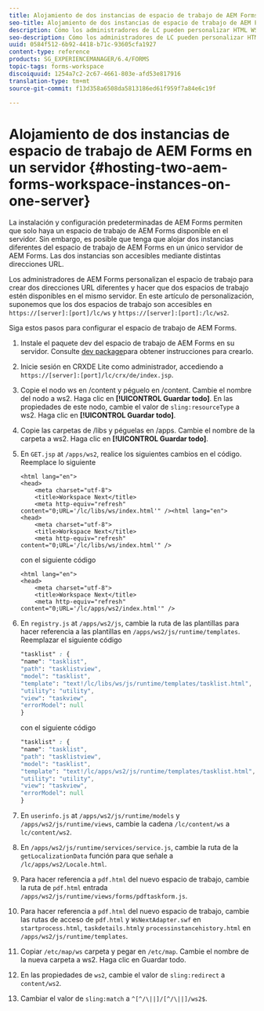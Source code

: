 ```yaml
---
title: Alojamiento de dos instancias de espacio de trabajo de AEM Forms en un servidor
seo-title: Alojamiento de dos instancias de espacio de trabajo de AEM Forms en un servidor
description: Cómo los administradores de LC pueden personalizar HTML WS para alojar dos instancias en un único servidor accesible a través de distintas direcciones URL.
seo-description: Cómo los administradores de LC pueden personalizar HTML WS para alojar dos instancias en un único servidor accesible a través de distintas direcciones URL.
uuid: 0584f512-6b92-4418-b71c-93605cfa1927
content-type: reference
products: SG_EXPERIENCEMANAGER/6.4/FORMS
topic-tags: forms-workspace
discoiquuid: 1254a7c2-2c67-4661-803e-afd53e817916
translation-type: tm+mt
source-git-commit: f13d358a6508da5813186ed61f959f7a84e6c19f

---
```



# Alojamiento de dos instancias de espacio de trabajo de AEM Forms en un servidor {#hosting-two-aem-forms-workspace-instances-on-one-server}

La instalación y configuración predeterminadas de AEM Forms permiten que solo haya un espacio de trabajo de AEM Forms disponible en el servidor. Sin embargo, es posible que tenga que alojar dos instancias diferentes del espacio de trabajo de AEM Forms en un único servidor de AEM Forms. Las dos instancias son accesibles mediante distintas direcciones URL.

Los administradores de AEM Forms personalizan el espacio de trabajo para crear dos direcciones URL diferentes y hacer que dos espacios de trabajo estén disponibles en el mismo servidor. En este artículo de personalización, suponemos que los dos espacios de trabajo son accesibles en `https://[server]:[port]/lc/ws` y `https://[server]:[port]:/lc/ws2`.

Siga estos pasos para configurar el espacio de trabajo de AEM Forms.

1. Instale el paquete dev del espacio de trabajo de AEM Forms en su servidor. Consulte [dev package](/help/forms/using/introduction-customizing-html-workspace.md#p-crx-package-p)para obtener instrucciones para crearlo.
1. Inicie sesión en CRXDE Lite como administrador, accediendo a `https://[server]:[port]/lc/crx/de/index.jsp`.
1. Copie el nodo ws en /content y péguelo en /content. Cambie el nombre del nodo a ws2. Haga clic en **[!UICONTROL Guardar todo]**. En las propiedades de este nodo, cambie el valor de `sling:resourceType` a ws2. Haga clic en **[!UICONTROL Guardar todo]**.

1. Copie las carpetas de /libs y péguelas en /apps. Cambie el nombre de la carpeta a ws2. Haga clic en **[!UICONTROL Guardar todo]**.
1. En `GET.jsp` at `/apps/ws2`, realice los siguientes cambios en el código. Reemplace lo siguiente

   ```
   <html lang="en">
   <head>
       <meta charset="utf-8">
       <title>Workspace Next</title>
       <meta http-equiv="refresh" content="0;URL='/lc/libs/ws/index.html'" /><html lang="en">
   <head>
       <meta charset="utf-8">
       <title>Workspace Next</title>
       <meta http-equiv="refresh" content="0;URL='/lc/libs/ws/index.html'" />
   ```

   con el siguiente código

   ```
   <html lang="en">
   <head>
       <meta charset="utf-8">
       <title>Workspace Next</title>
       <meta http-equiv="refresh" content="0;URL='/lc/apps/ws2/index.html'" />
   ```

1. En `registry.js` at `/apps/ws2/js`, cambie la ruta de las plantillas para hacer referencia a las plantillas en `/apps/ws2/js/runtime/templates`. Reemplazar el siguiente código

   ```css
   "tasklist" : {
   "name": "tasklist",
   "path": "tasklistview",
   "model": "tasklist",
   "template": "text!/lc/libs/ws/js/runtime/templates/tasklist.html",
   "utility": "utility",
   "view": "taskview",
   "errorModel": null
   }
   ```

   con el siguiente código

   ```css
   "tasklist" : {
   "name": "tasklist",
   "path": "tasklistview",
   "model": "tasklist",
   "template": "text!/lc/apps/ws2/js/runtime/templates/tasklist.html",
   "utility": "utility",
   "view": "taskview",
   "errorModel": null
   }
   ```

1. En `userinfo.js` at `/apps/ws2/js/runtime/models` y `/apps/ws2/js/runtime/views`, cambie la cadena `/lc/content/ws` a `lc/content/ws2`.

1. En `/apps/ws2/js/runtime/services/service.js`, cambie la ruta de la `getLocalizationData` función para que señale a `/lc/apps/ws2/Locale.html`.

1. Para hacer referencia a `pdf.html` del nuevo espacio de trabajo, cambie la ruta de `pdf.html` entrada `/apps/ws2/js/runtime/views/forms/pdftaskform.js`.

1. Para hacer referencia a `pdf.html` del nuevo espacio de trabajo, cambie las rutas de acceso de `pdf.html` y `WsNextAdapter.swf` en `startprocess.html`, `taskdetails.html`y `processinstancehistory.html` en `/apps/ws2/js/runtime/templates`.

1. Copiar `/etc/map/ws` carpeta y pegar en `/etc/map`. Cambie el nombre de la nueva carpeta a ws2. Haga clic en Guardar todo.

1. En las propiedades de `ws2`, cambie el valor de `sling:redirect` a `content/ws2`.

1. Cambiar el valor de `sling:match` a `^[^/\||]/[^/\||]/ws2$`.
